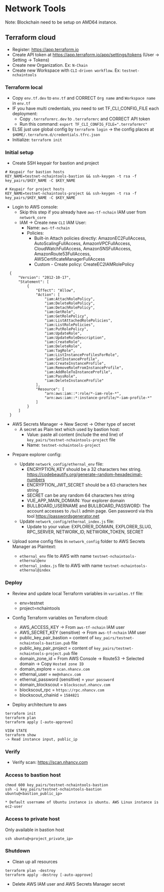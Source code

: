 # Network Tools

Note: Blockchain need to be setup on AMD64 instance.

## Terraform cloud

- Register: https://app.terraform.io
- Create API token at https://app.terraform.io/app/settings/tokens (User -> Setting -> Tokens)
- Create new Organization. Ex: `N-Chain`
- Create new Workspace with `CLI-driven workflow`. Ex: `testnet-nchaintools`

### Terraform local

- Copy `env.tf.dev` to `env.tf` and CORRECT `Org name` and `Workspace name` in `env.tf`
- IF you have multi credentials, you need to set TF_CLI_CONFIG_FILE each deployment:
    + Copy `.terraformrc.dev` to `.terraformrc` and CORRECT API token
    + Run this command: `export TF_CLI_CONFIG_FILE=".terraformrc"`
- ELSE just use global config by `terraform login` -> the config places at `$HOME/.terraform.d/credentials.tfrc.json`
- Initialize: `terraform init`

### Initial setup

- Create SSH keypair for bastion and project

```
# Keypair for bastion hosts
KEY_NAME=testnet-nchaintools-bastion && ssh-keygen -t rsa -f key_pairs/$KEY_NAME -C $KEY_NAME

# Keypair for project hosts
KEY_NAME=testnet-nchaintools-project && ssh-keygen -t rsa -f key_pairs/$KEY_NAME -C $KEY_NAME
```

- Login to AWS console:
    + Skip this step if you already have `aws-tf-nchain` IAM user from `network_core`
    + IAM -> Create new `CLI` IAM User:
        + Name: `aws-tf-nchain`
        + Policies:
            + Built-in Attach policies directly: AmazonEC2FullAccess, AutoScalingFullAccess, AmazonVPCFullAccess,
              CloudWatchFullAccess, AmazonSNSFullAccess, AmazonRoute53FullAccess, AWSCertificateManagerFullAccess
            + Custom - Create policy: CreateEC2IAMRolePolicy

```
  {
      "Version": "2012-10-17",
      "Statement": [
          {
              "Effect": "Allow",
              "Action": [
                  "iam:AttachRolePolicy",
                  "iam:DeleteRolePolicy",
                  "iam:DetachRolePolicy",
                  "iam:GetRole",
                  "iam:GetRolePolicy",
                  "iam:ListAttachedRolePolicies",
                  "iam:ListRolePolicies",
                  "iam:PutRolePolicy",
                  "iam:UpdateRole",
                  "iam:UpdateRoleDescription",
                  "iam:CreateRole",
                  "iam:DeleteRole",
                  "iam:TagRole",
                  "iam:ListInstanceProfilesForRole",
                  "iam:GetInstanceProfile",
                  "iam:CreateInstanceProfile",
                  "iam:RemoveRoleFromInstanceProfile",
                  "iam:AddRoleToInstanceProfile",
                  "iam:PassRole",
                  "iam:DeleteInstanceProfile"
              ],
              "Resource": [
                  "arn:aws:iam::*:role/*-iam-role-*",
                  "arn:aws:iam::*:instance-profile/*-iam-profile-*"
              ]
          }
      ]
  }
```

+ AWS Secrets Manager -> New Secret -> Other type of secret
    + A secret as Plain text which used by bastion host:
        + Value: paste all content (include the end line) of `key_pairs/testnet-nchaintools-project` file
        + Name: `testnet-nchaintools-project`

- Prepare explorer config:
    + Update `network_config/ethernal_env` file:
        + ENCRYPTION_KEY should be a 32 characters hex
          string. https://codebeautify.org/generate-random-hexadecimal-numbers
        + ENCRYPTION_JWT_SECRET should be a 63 characters hex string
        + SECRET can be any random 64 characters hex string
        + VUE_APP_MAIN_DOMAIN: Your explorer domain
        + BULLBOARD_USERNAME and BULLBOARD_PASSWORD: The account accesses to `/bull` admin page. Gen password via this tool https://passwordsgenerator.net
    + Update `network_config/ethernal_index.js` file:
        + Update to your value: EXPLORER_DOMAIN, EXPLORER_SLUG, RPC_SERVER, NETWORK_ID, NETWORK_TOKEN, SECRET

- Upload some config files in `network_config` folder to AWS Secrets Manager as Plaintext:
    - `ethernal_env` file to AWS with name `testnet-nchaintools-ethernal@env`
    - `ethernal_index.js` file to AWS with name `testnet-nchaintools-ethernal@index`

### Deploy

- Review and update local Terraform variables in `variables.tf` file:
    + env=testnet
    + project=nchaintools
- Config Terraform variables on Terraform cloud:
    + AWS_ACCESS_KEY -> From `aws-tf-nchain` IAM user
    + AWS_SECRET_KEY (sensitive) -> From `aws-tf-nchain` IAM user
    + public_key_pair_bastion = content of `key_pairs/testnet-nchaintools-bastion.pub` file
    + public_key_pair_project = content of `key_pairs/testnet-nchaintools-project.pub` file
    + domain_zone_id = From AWS Console -> Route53 -> Selected domain -> Copy `Hosted zone ID`
    + domain_explore = `scan.nhancv.com`
    + ethernal_user = `me@nhancv.com`
    + ethernal_password (sensitive) = `your password`
    + domain_blockscout = `blockscout.nhancv.com`
    + blockscout_rpc = `https://rpc.nhancv.com`
    + blockscout_chainid = `1584821`

- Deploy architecture to aws

```
terraform init
terraform plan
terraform apply [-auto-approve]

VIEW STATE
terraform show
-> Read instance input, public_ip
```

### Verify

- Verify scan: https://scan.nhancv.com

### Access to bastion host

```
chmod 600 key_pairs/testnet-nchaintools-bastion
ssh -i key_pairs/testnet-nchaintools-bastion ubuntu@<bastion_public_ip>

* Default username of Ubuntu instance is ubuntu. AWS Linux instance is ec2-user
```

### Access to private host

Only available in bastion host

```
ssh ubuntu@<project_private_ip>
```

### Shutdown

- Clean up all resources

```
terraform plan -destroy
terraform apply -destroy [-auto-approve]
```

- Delete AWS IAM user and AWS Secrets Manager secret
